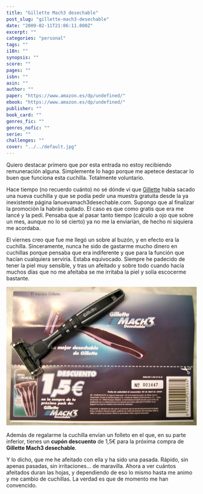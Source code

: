 ```yaml
---
title: "Gillette Mach3 desechable"
post_slug: "gillette-mach3-desechable"
date: "2009-02-11T21:06:11.000Z"
excerpt: ""
categories: "personal"
tags: ""
i18n: ""
synopsis: ""
score: ""
pages: ""
isbn: ""
asin: ""
author: ""
paper: "https://www.amazon.es/dp/undefined/"
ebook: "https://www.amazon.es/dp/undefined/"
publisher: ""
book_card: ""
genres_fic: ""
genres_nofic: ""
serie: ""
challenges: ""
cover: "../../default.jpg"
---
```


Quiero destacar primero que por esta entrada no estoy recibiendo remuneración alguna. Simplemente lo hago porque me apetece destacar lo buen que funciona esta cuchilla. Totalmente voluntario.

Hace tiempo (no recuerdo cuánto) no sé dónde vi que [Gillette](http://www.gillette.com/es-ES/) había sacado una nueva cuchilla y que se podía pedir una muestra gratuita desde la ya inexistente página lanuevamach3desechable.com. Supongo que al finalizar la promoción la habrán quitado. El caso es que como gratis que era me lancé y la pedí. Pensaba que al pasar tanto tiempo (calculo a ojo que sobre un mes, aunque no lo sé cierto) ya no me la enviarían, de hecho ni siquiera me acordaba.

El viernes creo que fue me llegó un sobre al buzón, y en efecto era la cuchilla. Sinceramente, nunca he sido de gastarme mucho dinero en cuchillas porque pensaba que era indiferente y que para la función que hacían cualquiera serviría. Estaba equivocado. Siempre he padecido de tener la piel muy sensible, y tras un afeitado y sobre todo cuando hacía muchos días que no me afeitaba se me irritaba la piel y solía escocerme bastante.

![Gillette Mach3](images/gilletemach3.jpg "Gillette Mach3")

Además de regalarme la cuchilla envían un folleto en el que, en su parte inferior, tienes un **cupón descuento** de 1,5€ para la próxima compra de **Gillette Mach3 desechable**.

Y lo dicho, que me he afeitado con ella y ha sido una pasada. Rápido, sin apenas pasadas, sin irritaciones… de maravilla. Ahora a ver cuántos afeitados duran las hojas, y dependiendo de eso lo mismo hasta me animo y me cambio de cuchillas. La verdad es que de momento me han convencido.
